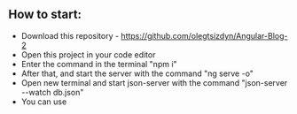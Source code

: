 ## How to start:
- Download this repository - https://github.com/olegtsizdyn/Angular-Blog-2
- Open this project in your code editor
- Enter the command in the terminal "npm i"
- After that, and start the server with the command "ng serve -o"
- Open new terminal and start json-server with the command "json-server --watch db.json"
- You can use
